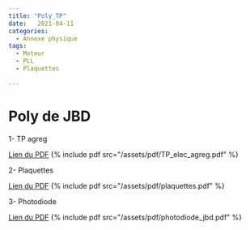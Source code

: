 ```yaml
---
title: "Poly_TP"
date:   2021-04-11
categories:
  - Annexe physique
tags:
  - Moteur
  - PLL
  - Plaquettes
  
---
```


# Poly de JBD

1- TP agreg

[Lien du PDF](/assets/pdf/TP_elec_agreg.pdf)
{% include pdf src="/assets/pdf/TP_elec_agreg.pdf" %}



2- Plaquettes

[Lien du PDF](/assets/pdf/plaquettes.pdf)
{% include pdf src="/assets/pdf/plaquettes.pdf" %}



3- Photodiode

[Lien du PDF](/assets/pdf/photodiode_jbd.pdf)
{% include pdf src="/assets/pdf/photodiode_jbd.pdf" %}
